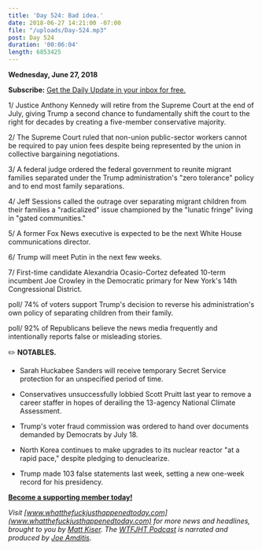 ```yaml
---
title: 'Day 524: Bad idea.'
date: 2018-06-27 14:21:00 -07:00
file: "/uploads/Day-524.mp3"
post: Day 524
duration: '00:06:04'
length: 6853425
---
```


**Wednesday, June 27, 2018**

**Subscribe:** [Get the Daily Update in your inbox for free.](https://whatthefuckjusthappenedtoday.com/subscribe/)

1/ Justice Anthony Kennedy will retire from the Supreme Court at the end of July, giving Trump a second chance to fundamentally shift the court to the right for decades by creating a five-member conservative majority.

2/ The Supreme Court ruled that non-union public-sector workers cannot be required to pay union fees despite being represented by the union in collective bargaining negotiations.

3/ A federal judge ordered the federal government to reunite migrant families separated under the Trump administration's "zero tolerance" policy and to end most family separations.

4/ Jeff Sessions called the outrage over separating migrant children from their families a "radicalized" issue championed by the "lunatic fringe" living in "gated communities."

5/ A former Fox News executive is expected to be the next White House communications director.

6/ Trump will meet Putin in the next few weeks.

7/ First-time candidate Alexandria Ocasio-Cortez defeated 10-term incumbent Joe Crowley in the Democratic primary for New York's 14th Congressional District.

poll/ 74% of voters support Trump's decision to reverse his administration's own policy of separating children from their family.

poll/ 92% of Republicans believe the news media frequently and intentionally reports false or misleading stories.

✏️ **NOTABLES.**

* Sarah Huckabee Sanders will receive temporary Secret Service protection for an unspecified period of time.

* Conservatives unsuccessfully lobbied Scott Pruitt last year to remove a career staffer in hopes of derailing the 13-agency National Climate Assessment.

* Trump's voter fraud commission was ordered to hand over documents demanded by Democrats by July 18.

* North Korea continues to make upgrades to its nuclear reactor "at a rapid pace," despite pledging to denuclearize.

* Trump made 103 false statements last week, setting a new one-week record for his presidency.

**[Become a supporting member today!](https://whatthefuckjusthappenedtoday.com/membership/?utm_source=2017\+Donors&utm_campaign=8dccd905d9-&utm_medium=email&utm_term=0_3bd36f654c-8dccd905d9-169730397)**

*Visit [www.whatthefuckjusthappenedtoday.com](www.whatthefuckjusthappenedtoday.com) for more news and headlines, brought to you by [Matt Kiser](https://twitter.com/Matt_Kiser). The [WTFJHT Podcast](https://whatthefuckjusthappenedtoday.com/podcasts/) is narrated and produced by [Joe Amditis](https://twitter.com/jsamditis).*